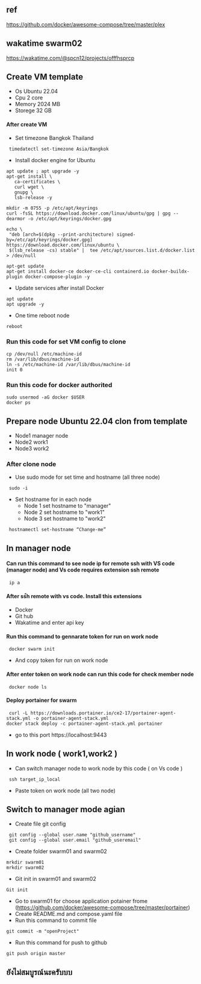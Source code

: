 ## ref 
https://github.com/docker/awesome-compose/tree/master/plex

## wakatime swarm02
https://wakatime.com/@spcn12/projects/offfhsprcp



## Create VM template 
  * Os Ubuntu 22.04
  * Cpu 2 core
  * Memory 2024 MB
  * Storege 32 GB
#### After create VM 
 * Set timezone Bangkok Thailand
``` 
 timedatectl set-timezone Asia/Bangkok
``` 
 * Install docker engine for Ubuntu
 ``` 
 apt update ; apt upgrade -y
apt-get install \
    ca-certificates \
    curl wget \
    gnupg \
    lsb-release -y

mkdir -m 0755 -p /etc/apt/keyrings
curl -fsSL https://download.docker.com/linux/ubuntu/gpg | gpg --dearmor -o /etc/apt/keyrings/docker.gpg

echo \
  "deb [arch=$(dpkg --print-architecture) signed-by=/etc/apt/keyrings/docker.gpg] https://download.docker.com/linux/ubuntu \
  $(lsb_release -cs) stable" |  tee /etc/apt/sources.list.d/docker.list > /dev/null

apt-get update
apt-get install docker-ce docker-ce-cli containerd.io docker-buildx-plugin docker-compose-plugin -y
``` 
  * Update services after install Docker
``` 
apt update
apt upgrade -y
``` 
  * One time reboot node
``` 
reboot
``` 
### Run this code for set VM config to clone
```
cp /dev/null /etc/machine-id
rm /var/lib/dbus/machine-id
ln -s /etc/machine-id /var/lib/dbus/machine-id
init 0
```
### Run this code for docker authorited
```
sudo usermod -aG docker $USER
docker ps
```

## Prepare node Ubuntu 22.04 clon from template
  * Node1 manager node 
  * Node2 work1
  * Node3 work2
 
### After clone node
 * Use sudo mode for set time and hostname (all three node)
``` 
 sudo -i 
``` 
 * Set hostname for in each node
   * Node 1 set hostname to "manager"
   * Node 2 set hostname to "work1"
   * Node 3 set hostname to "work2"
``` 
 hostnamectl set-hostname “Change-me”
``` 
## In manager node
#### Can run this command to see node ip for remote ssh with VS code (manager node) and Vs code requires extension ssh remote
``` 
 ip a
```
#### After ss้h remote with vs code. Install this extensions
  * Docker
  * Git hub
  * Wakatime and enter api key
#### Run this command to gennarate token for run on work node
``` 
 docker swarm init
```
  * And copy token for run on work node
#### After enter token on work node can run this code for check member node
``` 
 docker node ls
```
#### Deploy portainer for swarm 
``` 
 curl -L https://downloads.portainer.io/ce2-17/portainer-agent-stack.yml -o portainer-agent-stack.yml
docker stack deploy -c portainer-agent-stack.yml portainer
```
  * go to this port https://localhost:9443
## In work node ( work1,work2 )
  * Can switch manager node to work node by this code ( on Vs code )
``` 
 ssh target_ip_local
```
  * Paste token on work node (all two node)

## Switch to manager mode agian 
  * Create file git config
``` 
 git config --global user.name "github_username"
 git config --global user.email "github_useremail"
```
  * Create folder swarm01 and swarm02
``` 
mrkdir swarm01
mrkdir swarm02
```
  * Git init in swarm01 and swarm02
``` 
Git init
```
  * Go to swarm01 for choose application potainer frome (https://github.com/docker/awesome-compose/tree/master/portainer)
  * Create README.md and compose.yaml file
  * Run this command to commit file
``` 
git commit -m "openProject"
```
  * Run this command for push to github
``` 
git push origin master
```

## ยังไม่สมบูรณ์นะครับบบ

